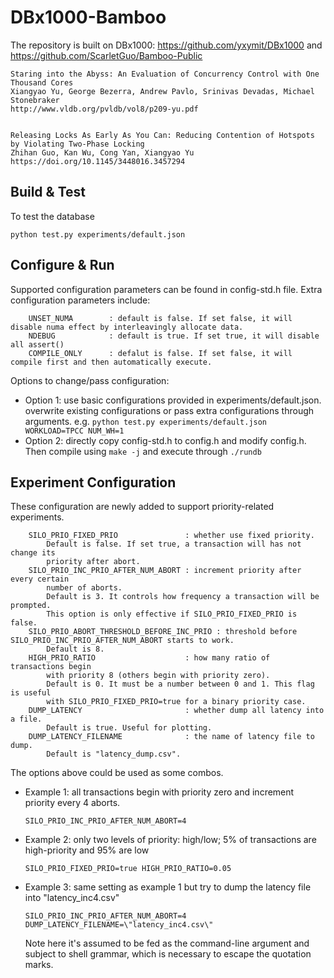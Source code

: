 <meta name="robots" content="noindex">

DBx1000-Bamboo
==============
The repository is built on DBx1000: https://github.com/yxymit/DBx1000 and https://github.com/ScarletGuo/Bamboo-Public

    Staring into the Abyss: An Evaluation of Concurrency Control with One Thousand Cores
    Xiangyao Yu, George Bezerra, Andrew Pavlo, Srinivas Devadas, Michael Stonebraker
    http://www.vldb.org/pvldb/vol8/p209-yu.pdf
    

    Releasing Locks As Early As You Can: Reducing Contention of Hotspots by Violating Two-Phase Locking
    Zhihan Guo, Kan Wu, Cong Yan, Xiangyao Yu
    https://doi.org/10.1145/3448016.3457294

Build & Test
------------

To test the database

    python test.py experiments/default.json

    
Configure & Run
---------------

Supported configuration parameters can be found in config-std.h file. Extra configuration parameters include: 
```
    UNSET_NUMA        : default is false. If set false, it will disable numa effect by interleavingly allocate data. 
    NDEBUG            : default is true. If set true, it will disable all assert()
    COMPILE_ONLY      : defalut is false. If set false, it will compile first and then automatically execute. 
```
Options to change/pass configuration:
- Option 1: use basic configurations provided in experiments/default.json. overwrite existing configurations or pass extra configurations through arguments. 
    e.g. ```python test.py experiments/default.json WORKLOAD=TPCC NUM_WH=1```
- Option 2: directly copy config-std.h to config.h and modify config.h. Then compile using ```make -j``` and execute through ```./rundb ```


Experiment Configuration
---------------

These configuration are newly added to support priority-related experiments.
```
    SILO_PRIO_FIXED_PRIO               : whether use fixed priority.
        Default is false. If set true, a transaction will has not change its
        priority after abort.
    SILO_PRIO_INC_PRIO_AFTER_NUM_ABORT : increment priority after every certain
        number of aborts.
        Default is 3. It controls how frequency a transaction will be prompted.
        This option is only effective if SILO_PRIO_FIXED_PRIO is false.
    SILO_PRIO_ABORT_THRESHOLD_BEFORE_INC_PRIO : threshold before SILO_PRIO_INC_PRIO_AFTER_NUM_ABORT starts to work.
        Default is 8.
    HIGH_PRIO_RATIO                    : how many ratio of transactions begin
        with priority 8 (others begin with priority zero).
        Default is 0. It must be a number between 0 and 1. This flag is useful
        with SILO_PRIO_FIXED_PRIO=true for a binary priority case.
    DUMP_LATENCY                       : whether dump all latency into a file.
        Default is true. Useful for plotting.
    DUMP_LATENCY_FILENAME              : the name of latency file to dump.
        Default is "latency_dump.csv".
```

The options above could be used as some combos.

- Example 1: all transactions begin with priority zero and increment priority every 4 aborts.

    ```
    SILO_PRIO_INC_PRIO_AFTER_NUM_ABORT=4
    ```

- Example 2: only two levels of priority: high/low; 5% of transactions are high-priority and 95% are low

    ```
    SILO_PRIO_FIXED_PRIO=true HIGH_PRIO_RATIO=0.05
    ```

- Example 3: same setting as example 1 but try to dump the latency file into "latency_inc4.csv"

    ```
    SILO_PRIO_INC_PRIO_AFTER_NUM_ABORT=4 DUMP_LATENCY_FILENAME=\"latency_inc4.csv\"
    ```

    Note here it's assumed to be fed as the command-line argument and subject to shell grammar, which is necessary to escape the quotation marks.
